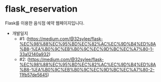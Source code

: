# flask_reservation
Flask를 이용한 음식점 예약 웹페이지입니다.
- 개발일지
  - #1: (https://medium.com/@32sylee/flask-%EC%98%88%EC%95%BD%EC%82%AC%EC%9D%B4%ED%8A%B8-%EA%B0%9C%EB%B0%9C%EC%9D%BC%EC%A7%80-1-33a12140a932)
  - #2: (https://medium.com/@32sylee/flask-%EC%98%88%EC%95%BD%EC%82%AC%EC%9D%B4%ED%8A%B8-%EA%B0%9C%EB%B0%9C%EC%9D%BC%EC%A7%80-2-11fb57de5645)

